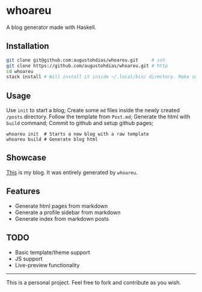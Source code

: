 # whoareu

A blog generator made with Haskell.

## Installation

```bash
git clone git@github.com:augustohdias/whoareu.git     # ssh
git clone https://github.com/augustohdias/whoareu.git # http
cd whoareu
stack install # Will install it inside ~/.local/bin/ directory. Make sure it is also inside your PATH.
```

## Usage

Use `init` to start a blog;
Create some `md` files inside the newly created `/posts` directory. Follow the template from `Post.md`;
Generate the html with `build` command;
Commit to github and setup github pages;

```
whoareu init  # Starts a new blog with a raw template
whoareu build # Generate blog html
```

## Showcase

[This](https://augustohdias.github.io/whoami/) is my blog. It was entirely generated by `whoareu`.

## Features

- Generate html pages from markdown
- Generate a profile sidebar from markdown
- Generate index from markdown posts

## TODO

- Basic template/theme support
- JS support
- Live-preview functionality

---

This is a personal project. Feel free to fork and contribute as you wish.
